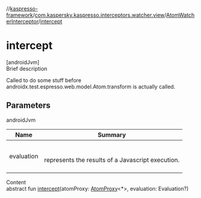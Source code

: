 //[kaspresso-framework](../../index.md)/[com.kaspersky.kaspresso.interceptors.watcher.view](../index.md)/[AtomWatcherInterceptor](index.md)/[intercept](intercept.md)



# intercept  
[androidJvm]  
Brief description  


Called to do some stuff before androidx.test.espresso.web.model.Atom.transform is actually called.



## Parameters  
  
androidJvm  
  
|  Name|  Summary| 
|---|---|
| evaluation| <br><br>represents the results of a Javascript execution.<br><br>
  
  
Content  
abstract fun [intercept](intercept.md)(atomProxy: [AtomProxy](../../com.kaspersky.kaspresso.proxy/-atom-proxy/index.md)<*>, evaluation: Evaluation?)  



